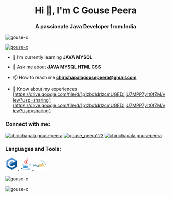 <h1 align="center">Hi 👋, I'm C Gouse Peera</h1>
<h3 align="center">A passionate Java Developer from India</h3>

<p align="left"> <img src="https://komarev.com/ghpvc/?username=gouse-c&label=Profile%20views&color=0e75b6&style=flat" alt="gouse-c" /> </p>

<p align="left"> <a href="https://github.com/ryo-ma/github-profile-trophy"><img src="https://github-profile-trophy.vercel.app/?username=gouse-c" alt="gouse-c" /></a> </p>

- 🌱 I’m currently learning **JAVA MYSQL**

- 💬 Ask me about **JAVA MYSQL HTML CSS**

- 📫 How to reach me **chirichapalagousepeera@gmail.com**

- 📄 Know about my experiences [https://drive.google.com/file/d/1p1zbx1drlzcmUGEDIjiU7MPP7yIt0fZM/view?usp=sharing](https://drive.google.com/file/d/1p1zbx1drlzcmUGEDIjiU7MPP7yIt0fZM/view?usp=sharing)

<h3 align="left">Connect with me:</h3>
<p align="left">
<a href="https://linkedin.com/in/chirichapala gousepeera" target="blank"><img align="center" src="https://raw.githubusercontent.com/rahuldkjain/github-profile-readme-generator/master/src/images/icons/Social/linked-in-alt.svg" alt="chirichapala gousepeera" height="30" width="40" /></a>
<a href="https://www.codechef.com/users/gouse_peera123" target="blank"><img align="center" src="https://cdn.jsdelivr.net/npm/simple-icons@3.1.0/icons/codechef.svg" alt="gouse_peera123" height="30" width="40" /></a>
<a href="https://www.hackerrank.com/chirichapala gousepeera" target="blank"><img align="center" src="https://raw.githubusercontent.com/rahuldkjain/github-profile-readme-generator/master/src/images/icons/Social/hackerrank.svg" alt="chirichapala gousepeera" height="30" width="40" /></a>
</p>

<h3 align="left">Languages and Tools:</h3>
<p align="left"> <a href="https://www.cprogramming.com/" target="_blank" rel="noreferrer"> <img src="https://raw.githubusercontent.com/devicons/devicon/master/icons/c/c-original.svg" alt="c" width="40" height="40"/> </a> <a href="https://www.java.com" target="_blank" rel="noreferrer"> <img src="https://raw.githubusercontent.com/devicons/devicon/master/icons/java/java-original.svg" alt="java" width="40" height="40"/> </a> <a href="https://www.mysql.com/" target="_blank" rel="noreferrer"> <img src="https://raw.githubusercontent.com/devicons/devicon/master/icons/mysql/mysql-original-wordmark.svg" alt="mysql" width="40" height="40"/> </a> </p>
<p><img align="center" src="https://github-readme-stats.vercel.app/api/top-langs?username=gouse-c&show_icons=true&locale=en&layout=compact" alt="gouse-c" /></p>
<p><img align="center" src="https://github-readme-streak-stats.herokuapp.com/?user=gouse-c" alt="gouse-c" /></p>
